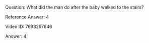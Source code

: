 Question: What did the man do after the baby walked to the stairs?

Reference Answer: 4

Video ID: 7693297646

Answer: 4

